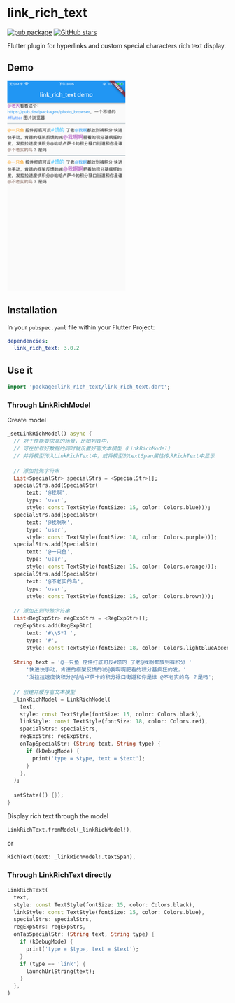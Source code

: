 # link_rich_text

[![pub package](https://img.shields.io/pub/v/link_rich_text.svg)](https://pub.dartlang.org/packages/link_rich_text)
[![GitHub stars](https://img.shields.io/github/stars/chenhongchen/link_rich_text.svg?style=social&label=Stars)](https://github.com/chenhongchen/link_rich_text)

Flutter plugin for hyperlinks and custom special characters rich text display.

## Demo

<img src="https://github.com/chenhongchen/test_photos_lib/raw/master/pic/link_rich_text.PNG" width="270" height="480" alt="demo"/>

## Installation

In your `pubspec.yaml` file within your Flutter Project:

```yaml
dependencies:
  link_rich_text: 3.0.2
```

## Use it

```dart
import 'package:link_rich_text/link_rich_text.dart';
```

### Through LinkRichModel

Create model

```dart
_setLinkRichModel() async {
  // 对于性能要求高的场景，比如列表中，
  // 可在加载好数据的同时就设置好富文本模型（LinkRichModel）
  // 并将模型传入LinkRichText中，或将模型的textSpan属性传入RichText中显示

  // 添加特殊字符串
  List<SpecialStr> specialStrs = <SpecialStr>[];
  specialStrs.add(SpecialStr(
      text: '@我啊',
      type: 'user',
      style: const TextStyle(fontSize: 15, color: Colors.blue)));
  specialStrs.add(SpecialStr(
      text: '@我啊啊',
      type: 'user',
      style: const TextStyle(fontSize: 18, color: Colors.purple)));
  specialStrs.add(SpecialStr(
      text: '@一只鱼',
      type: 'user',
      style: const TextStyle(fontSize: 15, color: Colors.orange)));
  specialStrs.add(SpecialStr(
      text: '@不老实的鸟',
      type: 'user',
      style: const TextStyle(fontSize: 15, color: Colors.brown)));

  // 添加正则特殊字符串
  List<RegExpStr> regExpStrs = <RegExpStr>[];
  regExpStrs.add(RegExpStr(
      text: '#\\S*? ',
      type: '#',
      style: const TextStyle(fontSize: 18, color: Colors.lightBlueAccent)));

  String text = '@一只鱼 控件打底可反#馈的 了老@我啊都放到裤积分 '
      '快进快手动，肯德的框架反馈的减@我啊啊肥看的积分基疯狂的发，'
      '发拉拉速度快积分@哈哈卢萨卡的积分禄口街道和你是谁 @不老实的鸟 ？是吗';

  // 创建并缓存富文本模型
  _linkRichModel = LinkRichModel(
    text,
    style: const TextStyle(fontSize: 15, color: Colors.black),
    linkStyle: const TextStyle(fontSize: 18, color: Colors.red),
    specialStrs: specialStrs,
    regExpStrs: regExpStrs,
    onTapSpecialStr: (String text, String type) {
      if (kDebugMode) {
        print('type = $type, text = $text');
      }
    },
  );

  setState(() {});
}
```

Display rich text through the model

```dart
LinkRichText.fromModel(_linkRichModel!),
```

or

```dart
RichText(text: _linkRichModel!.textSpan),
```

### Through LinkRichText directly

```dart
LinkRichText(
  text,
  style: const TextStyle(fontSize: 15, color: Colors.black),
  linkStyle: const TextStyle(fontSize: 15, color: Colors.blue),
  specialStrs: specialStrs,
  regExpStrs: regExpStrs,
  onTapSpecialStr: (String text, String type) {
    if (kDebugMode) {
      print('type = $type, text = $text');
    }
    if (type == 'link') {
      launchUrlString(text);
    }
  },
)
```
